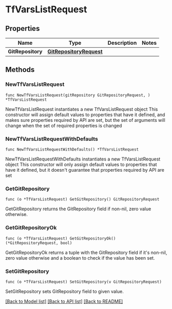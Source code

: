 # TfVarsListRequest

## Properties

Name | Type | Description | Notes
------------ | ------------- | ------------- | -------------
**GitRepository** | [**GitRepositoryRequest**](GitRepositoryRequest.md) |  | 

## Methods

### NewTfVarsListRequest

`func NewTfVarsListRequest(gitRepository GitRepositoryRequest, ) *TfVarsListRequest`

NewTfVarsListRequest instantiates a new TfVarsListRequest object
This constructor will assign default values to properties that have it defined,
and makes sure properties required by API are set, but the set of arguments
will change when the set of required properties is changed

### NewTfVarsListRequestWithDefaults

`func NewTfVarsListRequestWithDefaults() *TfVarsListRequest`

NewTfVarsListRequestWithDefaults instantiates a new TfVarsListRequest object
This constructor will only assign default values to properties that have it defined,
but it doesn't guarantee that properties required by API are set

### GetGitRepository

`func (o *TfVarsListRequest) GetGitRepository() GitRepositoryRequest`

GetGitRepository returns the GitRepository field if non-nil, zero value otherwise.

### GetGitRepositoryOk

`func (o *TfVarsListRequest) GetGitRepositoryOk() (*GitRepositoryRequest, bool)`

GetGitRepositoryOk returns a tuple with the GitRepository field if it's non-nil, zero value otherwise
and a boolean to check if the value has been set.

### SetGitRepository

`func (o *TfVarsListRequest) SetGitRepository(v GitRepositoryRequest)`

SetGitRepository sets GitRepository field to given value.



[[Back to Model list]](../README.md#documentation-for-models) [[Back to API list]](../README.md#documentation-for-api-endpoints) [[Back to README]](../README.md)



